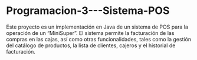 # Programacion-3---Sistema-POS
Este proyecto es un implementación en Java de un sistema de POS  para la operación de un “MiniSuper”. El sistema permite la facturación de las compras en las cajas, así como otras funcionalidades, tales como la gestión del catálogo de productos, la lista de clientes, cajeros y el historial de facturación.
